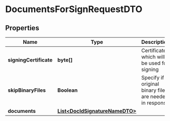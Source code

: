 # DocumentsForSignRequestDTO

## Properties
Name | Type | Description | Notes
------------ | ------------- | ------------- | -------------
**signingCertificate** | **byte[]** | Certificate which will be used for signing |  [optional]
**skipBinaryFiles** | **Boolean** | Specify if original binary files are needed in response |  [optional]
**documents** | [**List&lt;DocIdSignatureNameDTO&gt;**](DocIdSignatureNameDTO.md) |  |  [optional]
